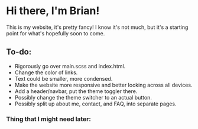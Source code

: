 # Hi there, I'm Brian!
This is my website, it's pretty fancy! I know it's not much, but it's a starting point for what's hopefully soon to come.

## To-do:
- Rigorously go over main.scss and index.html.
- Change the color of links.
- Text could be smaller, more condensed.
- Make the website more responsive and better looking across all devices.
- Add a header/navbar, put the theme toggler there.
- Possibly change the theme switcher to an actual button.
- Possibly split up about me, contact, and FAQ, into separate pages.

### Thing that I might need later:
<script src='https://cdn.jsdelivr.net/gh/cferdinandi/smooth-scroll@15/dist/smooth-scroll.polyfills.min.js'>script>
<script>var scroll = new SmoothScroll("a[href*='#']', {header: '#topnav', easing: 'easeOutQuad'}");</script>
